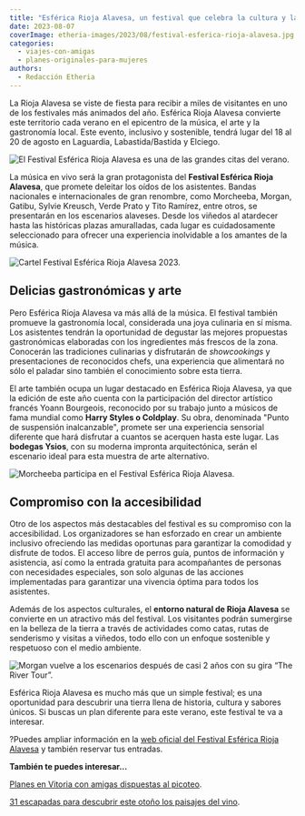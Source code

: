 ```yaml
---
title: "Esférica Rioja Alavesa, un festival que celebra la cultura y la gastronomía"
date: 2023-08-07
coverImage: etheria-images/2023/08/festival-esferica-rioja-alavesa.jpg
categories: 
  - viajes-con-amigas
  - planes-originales-para-mujeres
authors: 
  - Redacción Etheria
---
```


La Rioja Alavesa se viste de fiesta para recibir a miles de visitantes en uno de los 
festivales más animados del año. Esférica Rioja Alavesa convierte este territorio cada 
verano en el epicentro de la música, el arte y la gastronomía local. Este evento, 
inclusivo y sostenible, tendrá lugar del 18 al 20 de agosto en Laguardia, 
Labastida/Bastida y Elciego. 

![El Festival Esférica Rioja Alavesa es una de las grandes citas del verano.](etheria-images/2023/08/festival-esferica-rioja-alavesa.jpg "El Festival Esférica Rioja Alavesa es una de las grandes citas del verano.")

La música en vivo será la gran protagonista del **Festival Esférica Rioja Alavesa**, que 
promete deleitar los oídos de los asistentes. Bandas nacionales e internacionales de 
gran renombre, como Morcheeba, Morgan, Gatibu, Sylvie Kreusch, Verde Prato y Tito 
Ramírez, entre otros, se presentarán en los escenarios alaveses. Desde los viñedos al 
atardecer hasta las históricas plazas amuralladas, cada lugar es cuidadosamente 
seleccionado para ofrecer una experiencia inolvidable a los amantes de la música. 

![Cartel Festival Esférica Rioja Alavesa 2023.](etheria-images/2023/08/cartel-esferica-rioja-alavesa-2023.jpg "Cartel Festival Esférica Rioja Alavesa 2023.")

## Delicias gastronómicas y arte

Pero Esférica Rioja Alavesa va más allá de la música. El festival también promueve la 
gastronomía local, considerada una joya culinaria en sí misma. Los asistentes tendrán la 
oportunidad de degustar las mejores propuestas gastronómicas elaboradas con los 
ingredientes más frescos de la zona. Conocerán las tradiciones culinarias y disfrutarán 
de _showcookings_ y presentaciones de reconocidos chefs, una experiencia que alimentará 
no sólo el paladar sino también el conocimiento sobre esta tierra. 

El arte también ocupa un lugar destacado en Esférica Rioja Alavesa, ya que la edición de 
este año cuenta con la participación del director artístico francés Yoann Bourgeois, 
reconocido por su trabajo junto a músicos de fama mundial como **Harry Styles o 
Coldplay**. Su obra, denominada "Punto de suspensión inalcanzable", promete ser una 
experiencia sensorial diferente que hará disfrutar a cuantos se acerquen hasta este 
lugar. Las **bodegas Ysios**, con su moderna impronta arquitectónica, serán el escenario 
ideal para esta muestra de arte alternativo. 

![Morcheeba participa en el Festival Esférica Rioja Alavesa.](etheria-images/2023/08/festival-esferica-Morcheeba.jpg "Morcheeba participa en el Festival Esférica Rioja Alavesa.")

## Compromiso con la accesibilidad

Otro de los aspectos más destacables del festival es su compromiso con la accesibilidad. 
Los organizadores se han esforzado en crear un ambiente inclusivo ofreciendo las medidas 
oportunas para garantizar la comodidad y disfrute de todos. El acceso libre de perros 
guía, puntos de información y asistencia, así como la entrada gratuita para acompañantes 
de personas con necesidades especiales, son solo algunas de las acciones implementadas 
para garantizar una vivencia óptima para todos los asistentes. 

Además de los aspectos culturales, el **entorno natural de Rioja Alavesa** se convierte 
en un atractivo más del festival. Los visitantes podrán sumergirse en la belleza de la 
tierra a través de actividades como catas, rutas de senderismo y visitas a viñedos, todo 
ello con un enfoque sostenible y respetuoso con el medio ambiente. 

![Morgan vuelve a los escenarios después de casi 2 años con su gira “The River Tour”.](etheria-images/2023/08/festival-rioja-alavesa-Morgan.jpg "Morgan vuelve a los escenarios después de casi 2 años con su gira “The River Tour”.")

Esférica Rioja Alavesa es mucho más que un simple festival; es una oportunidad para 
descubrir una tierra llena de historia, cultura y sabores únicos. Si buscas un plan 
diferente para este verano, este festival te va a interesar. 

?Puedes ampliar información en la [web oficial del Festival Esférica Rioja 
Alavesa](https://esfericariojaalavesa.com/) y también reservar tus entradas. 

**También te puedes interesar...** 

[Planes en Vitoria con amigas dispuestas al 
picoteo](https://etheriamagazine.com/2021/09/15/planes-originales-en-vitoria-con-amigas/). 

[31 escapadas para descubrir este otoño los paisajes del 
vino](https://etheriamagazine.com/2020/09/07/31-escapadas-po-los-paisajes-del-vino/).

